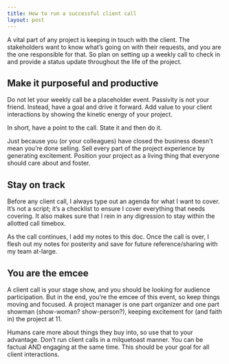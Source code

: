 ```yaml
---
title: How to run a successful client call
layout: post
---
```

A vital part of any project is keeping in touch with the client. The stakeholders want to know what’s going on with their requests, and you are the one responsible for that. So plan on setting up a weekly call to check in and provide a status update throughout the life of the project.

## Make it purposeful and productive
Do not let your weekly call be a placeholder event. Passivity is not your friend. Instead, have a goal and drive it forward. Add value to your client interactions by showing the kinetic energy of your project.

In short, have a point to the call. State it and then do it.

Just because you (or your colleagues) have closed the business doesn't mean you’re done selling. Sell every part of the project experience by generating excitement. Position your project as a living thing that everyone should care about and foster.

## Stay on track
Before any client call, I always type out an agenda for what I want to cover. It’s not a script; it’s a checklist to ensure I cover everything that needs covering. It also makes sure that I rein in any digression to stay within the allotted call timebox.

As the call continues, I add my notes to this doc. Once the call is over, I flesh out my notes for posterity and save for future reference/sharing with my team at-large.

## You are the emcee
A client call is your stage show, and you should be looking for audience participation. But in the end, you’re the emcee of this event, so keep things moving and focused. A project manager is one part organizer and one part showman (show-woman? show-person?), keeping excitement for (and faith in) the project at 11.

Humans care more about things they buy into, so use that to your advantage. Don’t run client calls in a milquetoast manner. You can be factual AND engaging at the same time. This should be your goal for all client interactions.

